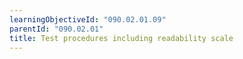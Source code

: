 ```yaml
---
learningObjectiveId: "090.02.01.09"
parentId: "090.02.01"
title: Test procedures including readability scale
---
```

